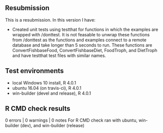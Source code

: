 ## Resubmission
This is a resubmission. In this version I have:

* Created unit tests using testthat for functions in which the examples are wrapped with /donttest. It is not feasable to unwrap these functions from /donttest as the functions and examples connect to a remote database and take longer than 5 seconds to run. These functions are ConvertFishbaseFood, ConvertFishbaseDiet, FoodTroph, and DietTroph and have testthat test files with similar names. 

## Test environments
* local Windows 10 install, R 4.0.1
* ubuntu 16.04 (on travis-ci), R 4.0.1
* win-builder (devel and release), R 4.0.1

## R CMD check results
0 errors | 0 warnings | 0 notes
For R CMD check ran with ubuntu, win-builder (dev), and win-builder (release)